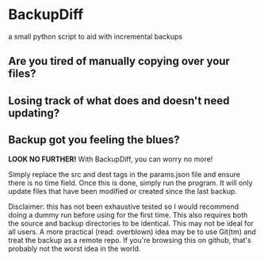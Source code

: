 # BackupDiff
a small python script to aid with incremental backups

## Are you tired of manually copying over your files?
## Losing track of what does and doesn't need updating?
## Backup got you feeling the blues?

**LOOK NO FURTHER!**
With BackupDiff, you can worry no more!

Simply replace the src and dest tags in the params.json file and ensure there is no time field.
Once this is done, simply run the program. It will only update files that have been modified or created since the last backup.

Disclaimer: this has not been exhaustive tested so I would recommend doing a
dummy run before using for the first time.
This also requires both the source and backup directories to be identical. This may not be ideal for all users. A more practical (read: overblown) idea may be to use Git(tm) and treat the backup as a remote repo. If you're browsing this on github, that's probably not the worst idea in the world.

